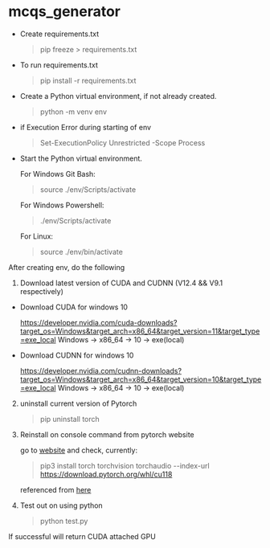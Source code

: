 # mcqs_generator

- Create requirements.txt

    >pip freeze > requirements.txt

- To run requirements.txt

    >pip install -r requirements.txt

- Create a Python virtual environment, if not already created.

    >python -m venv env

- if Execution Error during starting of env

    >Set-ExecutionPolicy Unrestricted -Scope Process

- Start the Python virtual environment.

    For Windows Git Bash:
    >source ./env/Scripts/activate

    For Windows Powershell:
    >./env/Scripts/activate

    For Linux:
    >source ./env/bin/activate

After creating env, do the following

1) Download latest version of CUDA and CUDNN (V12.4 && V9.1 respectively)

- Download CUDA for windows 10

    https://developer.nvidia.com/cuda-downloads?target_os=Windows&target_arch=x86_64&target_version=11&target_type=exe_local
    Windows -> x86_64 -> 10 -> exe(local)

- Download CUDNN for windows 10

    https://developer.nvidia.com/cudnn-downloads?target_os=Windows&target_arch=x86_64&target_version=10&target_type=exe_local
    Windows -> x86_64 -> 10 -> exe(local)

2) uninstall current version of Pytorch 
    >pip uninstall torch

3) Reinstall on console command from pytorch website

    go to [website](https://pytorch.org/get-started/locally/) and check, currently: 
    >pip3 install torch torchvision torchaudio --index-url https://download.pytorch.org/whl/cu118

    referenced from [here](https://stackoverflow.com/questions/57814535/assertionerror-torch-not-compiled-with-cuda-enabled-in-spite-upgrading-to-cud)

4) Test out on using python
    >python test.py

If successful will return CUDA attached GPU
